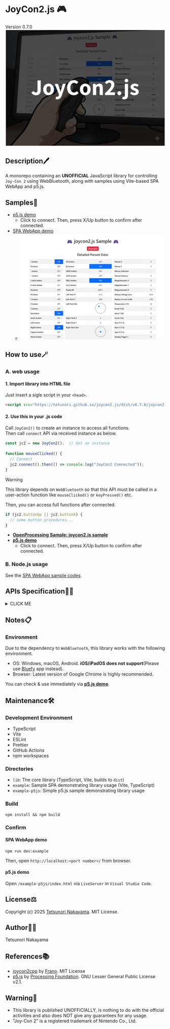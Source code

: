 # JoyCon2.js 🎮

Version 0.7.0  
<img src="./images/keyVisual.png" width="640px"/>  

## Description🖊️

A monorepo containing an **UNOFFICIAL** JavaScript library for controlling `Joy-Con 2` using WebBluetooth, along with samples using Vite-based SPA WebApp and p5.js.

## Samples🔰

- [p5.js demo](https://tetunori.github.io/joycon2.js/example-p5js/)
  - Click to connect. Then, press X/Up button to confirm after connected.
- [SPA WebApp demo](https://tetunori.github.io/joycon2.js/example/dist/)  
  - <img src="./images/webapp.png" width="640px"/>

## How to use🪄

### A. web usage

#### 1. Import library into HTML file
Just insert a sigle script in your `<head>`.  
```html 
<script src="https://tetunori.github.io/joycon2.js/dist/v0.7.0/joycon2.umd.js"></script>
```

#### 2. Use this in your .js code
Call `JoyCon2()` to create an instance to access all functions.  
Then call `connect` API via received instance as below.


```javascript
const jc2 = new JoyCon2();  // Get an instance

function mouseClicked() {
  // Connect
  jc2.connect().then(() => console.log("JoyCon2 Connected"));
}
```
> [!WARNING]
> This library depends on `WebBluetooth` so that this API must be called in a user-action function like `mouseClicked()` or `keyPressed()` etc.

Then, you can access full functions after connected.
```javascript
if (jc2.buttonUp || jc2.buttonX) {
  // some button procedures...
}
```
- **[OpenProcessing Sample: joycon2.js sample](https://openprocessing.org/sketch/2745664)**
- **[p5.js demo](https://tetunori.github.io/joycon2.js/example-p5js/)**
  - Click to connect. Then, press X/Up button to confirm after connected.


### B. Node.js usage
See the [SPA WebApp sample codes](https://github.com/tetunori/joycon2.js/tree/main/example/).


## APIs Specification👨‍💻
<details><summary>CLICK ME</summary>
<p>

### API List

- [Constructor](#Constructor)
- [Methods](#Methods)
- [Properties](#Properties)

### Constructor
```javascript
new JoyCon2()
```

Parameters: None  
  
Return: joycon2.js instance  

### Methods
#### connect
```javascript
connect()
```

Overview:  
Connect with Joy-Con 2.

Type: `async`  
  
Parameters: None  
  
Return: `Promise<void>`  

Notes:  
Connection success or failure can be captured using then/catch methods.
```javascript
// Consider `jc2` to be joycon2.js instance
jc2.connect()
  .then(() => {
    console.log("✅ JoyCon2 Connected");
  })
  .catch((err) => {
    console.error("❌ JoyCon2 Connection failed:", err);
  });
```

#### disconnect
```javascript
disconnect()
```

Overview:  
Disconnect from connected Joy-Con 2.

Type: `sync`  
  
Parameters: None  
  
Return: None  
 

### Properties
Overview:  
You can access current input status.
```javascript
// Consider `jc2` to be connected joycon2.js instance
if (jc2.buttonUp || jc2.buttonX) {
  // some button procedures...
}
```

| Property         | Type         | Description                                  |
| ---------------- | ------------ | -------------------------------------------- |
| `packetId`       | `number`     | Packet identifier                            |
| `buttonL`        | `boolean`    | L button pressed                             |
| `buttonR`        | `boolean`    | R button pressed                             |
| `buttonMinus`    | `boolean`    | Minus (-) button pressed                     |
| `buttonPlus`     | `boolean`    | Plus (+) button pressed                      |
| `buttonLStick`   | `boolean`    | Left stick button pressed                    |
| `buttonRStick`   | `boolean`    | Right stick button pressed                   |
| `buttonA`        | `boolean`    | A button pressed                             |
| `buttonB`        | `boolean`    | B button pressed                             |
| `buttonC`        | `boolean`    | C button pressed                             |
| `buttonX`        | `boolean`    | X button pressed                             |
| `buttonY`        | `boolean`    | Y button pressed                             |
| `buttonUp`       | `boolean`    | D-Pad Up pressed                             |
| `buttonDown`     | `boolean`    | D-Pad Down pressed                           |
| `buttonLeft`     | `boolean`    | D-Pad Left pressed                           |
| `buttonRight`    | `boolean`    | D-Pad Right pressed                          |
| `buttonCapture`  | `boolean`    | Capture button pressed                       |
| `buttonHome`     | `boolean`    | Home button pressed                          |
| `buttonZR`       | `boolean`    | ZR button pressed                            |
| `buttonZL`       | `boolean`    | ZL button pressed                            |
| `buttonSR_R`     | `boolean`    | SR button (Right) pressed                    |
| `buttonSL_R`     | `boolean`    | SL button (Right) pressed                    |
| `buttonSR_L`     | `boolean`    | SR button (Left) pressed                     |
| `buttonSL_L`     | `boolean`    | SL button (Left) pressed                     |
| `leftStickX`     | `number`     | Left stick X axis (-1.0 to 1.0, normalized)  |
| `leftStickY`     | `number`     | Left stick Y axis (-1.0 to 1.0, normalized)  |
| `rightStickX`    | `number`     | Right stick X axis (-1.0 to 1.0, normalized) |
| `rightStickY`    | `number`     | Right stick Y axis (-1.0 to 1.0, normalized) |
| ~~`mouseX`~~         | `number`     | ❌Mouse movement X                             |
| ~~`mouseY`~~         | `number`     | ❌Mouse movement Y                             |
| ~~`mouseUnknown`~~   | `number`     | ❌Unknown mouse-related value                  |
| ~~`mouseDistance`~~  | `number`     | ❌Mouse movement distance                      |
| ~~`magX`~~           | `number`     | ❌Magnetometer X axis                          |
| ~~`magY`~~           | `number`     | ❌Magnetometer Y axis                          |
| ~~`magZ`~~           | `number`     | ❌Magnetometer Z axis                          |
| `batteryVoltage` | `number`     | Battery voltage                              |
| `batteryCurrent` | `number`     | Battery current (A)                          |
| `temperature`    | `number`     | Temperature in Celsius                       |
| ~~`accelX`~~         | `number`     | ❌Accelerometer X axis (g)                     |
| ~~`accelY`~~         | `number`     | ❌Accelerometer Y axis (g)                     |
| ~~`accelZ`~~         | `number`     | ❌Accelerometer Z axis (g)                     |
| ~~`gyroX`~~          | `number`     | ❌Gyroscope X axis (deg/s)                     |
| ~~`gyroY`~~          | `number`     | ❌Gyroscope Y axis (deg/s)                     |
| ~~`gyroZ`~~          | `number`     | ❌Gyroscope Z axis (deg/s)                     |
| ~~`triggerL`~~       | `number`     | ❌Left trigger value (0-255)                   |
| ~~`triggerR`~~       | `number`     | ❌Right trigger value (0-255)                  |
| `simpleParsed`   | `object`     | Simple parsed data(For Debug)                |
| `rawData`        | `Uint8Array` | Raw BLE data bytes(For Debug)                |

</p>
</details>


## Notes📋
### Environment 
Due to the dependency to `WebBluetooth`, this library works with the following environment.  
- OS: Windows, macOS, Android. **iOS/iPadOS does not support**(Please use [Bluefy](https://apps.apple.com/jp/app/bluefy-web-ble-browser/id1492822055) app instead). 
- Browser: Latest version of Google Chrome is highly recommended.  

You can check & use immediately via **[p5.js demo](https://tetunori.github.io/joycon2.js/example-p5js/)**.


## Maintenance🛠️
### Development Environment
- TypeScript
- Vite
- ESLint
- Prettier
- GitHub Actions
- npm workspaces

### Directories
- `lib`: The core library (TypeScript, Vite, builds to `dist`)
- `example`: Sample SPA demonstrating library usage (Vite, TypeScript)
- `example-p5js`: Simple p5.js sample demonstrating library usage

### Build

```
npm install && npm build
```

### Confirm
#### SPA WebApp demo

```
npm run dev:example
```
Then, open `http://localhost:<port number>/` from browser.

#### p5.js demo

Open `/example-p5js/index.html` via `LiveServer` in `Visual Studio Code`.


## License⚖️

Copyright (c) 2025 [Tetsunori Nakayama](https://github.com/tetunori). MIT License.

## Author🧙‍♂️

Tetsunori Nakayama

## References📚

- [joycon2cpp](https://github.com/TheFrano/joycon2cpp) by [Frano](https://github.com/TheFrano). MIT License
- [p5.js](https://github.com/processing/p5.js) by [Processing Foundation](https://github.com/processing). GNU Lesser General Public License v2.1.

## Warning🚨

- This library is published UNOFFICIALLY, is nothing to do with the official activities and also does NOT give any guarantees for any usage.  
- "Joy-Con 2" is a registered trademark of Nintendo Co., Ltd.